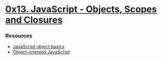 # [0x13. JavaScript - Objects, Scopes and Closures](https://alx-intranet.hbtn.io/projects/304) 

### Resources

- [JavaScript object basics](https://alx-intranet.hbtn.io/rltoken/dsSkBB-Cj0tqUFL8eOZLLQ)
- [Object-oriented JavaScript](https://alx-intranet.hbtn.io/rltoken/dxUfRU6KUWr4aVe1-zOUqw)